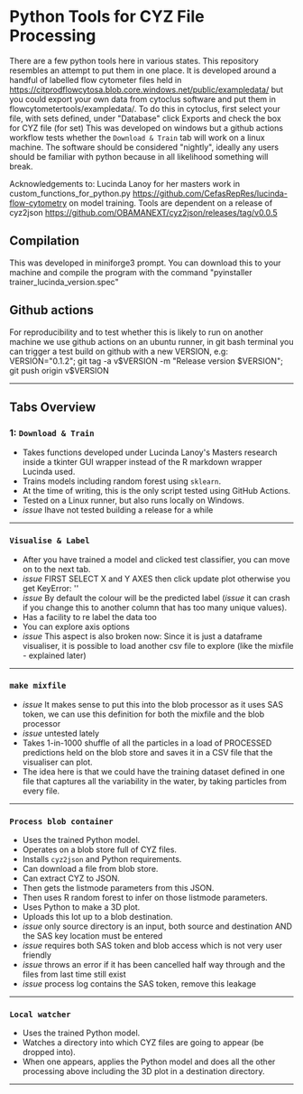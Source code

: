# Python Tools for CYZ File Processing

There are a few python tools here in various states. This repository resembles an attempt to put them in one place.
It is developed around a handful of labelled flow cytometer files held in https://citprodflowcytosa.blob.core.windows.net/public/exampledata/ but you could export your own data from cytoclus software and put them in flowcytometertools/exampledata/. To do this in cytoclus, first select your file, with sets defined, under "Database" click Exports and check the box for CYZ file (for set)
This was developed on windows but a github actions workflow tests whether the `Download & Train` tab will work on a linux machine.
The software should be considered "nightly", ideally any users should be familiar with python because in all likelihood something will break. 

Acknowledgements to:
Lucinda Lanoy for her masters work in custom_functions_for_python.py https://github.com/CefasRepRes/lucinda-flow-cytometry on model training.
Tools are dependent on a release of cyz2json https://github.com/OBAMANEXT/cyz2json/releases/tag/v0.0.5

## Compilation

This was developed in miniforge3 prompt. You can download this to your machine and compile the program with the command "pyinstaller trainer_lucinda_version.spec"

## Github actions

For reproducibility and to test whether this is likely to run on another machine we use github actions on an ubuntu runner, in git bash terminal you can trigger a test build on github with a new VERSION, e.g:
VERSION="0.1.2"; git tag -a v$VERSION -m "Release version $VERSION"; git push origin v$VERSION


---

## Tabs Overview 

### 1: `Download & Train`
- Takes functions developed under Lucinda Lanoy's Masters research inside a tkinter GUI wrapper instead of the R markdown wrapper Lucinda used.
- Trains models including random forest using `sklearn`.
- At the time of writing, this is the only script tested using GitHub Actions.
- Tested on a Linux runner, but also runs locally on Windows.
- *issue* Ihave not tested building a release for a while

---

### `Visualise & Label`
- After you have trained a model and clicked test classifier, you can move on to the next tab.
- *issue* FIRST SELECT X and Y AXES then click update plot otherwise you get KeyError: ''
- *issue* By default the colour will be the predicted label (*issue* it can crash if you change this to another column that has too many unique values).
- Has a facility to re label the data too
- You can explore axis options
- *issue* This aspect is also broken now: Since it is just a dataframe visualiser, it is possible to load another csv file to explore (like the mixfile - explained later)

---


### `make mixfile`
- *issue* It makes sense to put this into the blob processor as it uses SAS token, we can use this definition for both the mixfile and the blob processor
- *issue* untested lately
- Takes 1-in-1000 shuffle of all the particles in a load of PROCESSED predictions held on the blob store and saves it in a CSV file that the visualiser can plot.
- The idea here is that we could have the training dataset defined in one file that captures all the variability in the water, by taking particles from every file.

---

### `Process blob container`
- Uses the trained Python model.
- Operates on a blob store full of CYZ files.
- Installs `cyz2json` and Python requirements.
- Can download a file from blob store.
- Can extract CYZ to JSON.
- Then gets the listmode parameters from this JSON.
- Then uses R random forest to infer on those listmode parameters.
- Uses Python to make a 3D plot.
- Uploads this lot up to a blob destination.
- *issue* only source directory is an input, both source and destination AND the SAS key location must be entered
- *issue* requires both SAS token and blob access which is not very user friendly
- *issue* throws an error if it has been cancelled half way through and the files from last time still exist
- *issue* process log contains the SAS token, remove this leakage

---

### `Local watcher`
- Uses the trained Python model.
- Watches a directory into which CYZ files are going to appear (be dropped into).
- When one appears, applies the Python model and does all the other processing above including the 3D plot in a destination directory.

---
